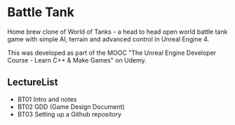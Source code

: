 # Battle Tank
Home brew clone of World of Tanks - a head to head open world battle tank game with simple AI, terrain and advanced control in Unreal Engine 4.

This was developed as part of the MOOC "The Unreal Engine Developer Course - Learn C++ & Make Games" on Udemy. 

## LectureList

* BT01 Intro and notes
* BT02 GDD (Game Design Document)
* BT03 Setting up a Github repository